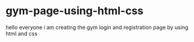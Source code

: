 # gym-page-using-html-css
hello everyone i am creating the gym login and registration page by using html and css 
